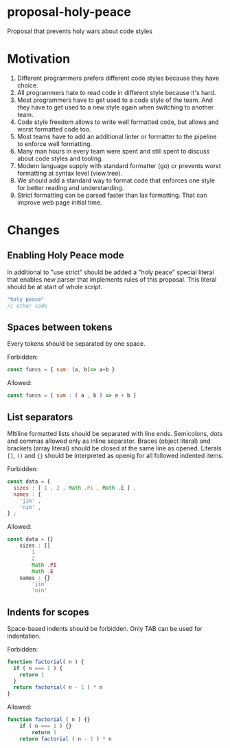 # proposal-holy-peace

Proposal that prevents holy wars about  code styles

# Motivation

1. Different programmers prefers different code styles because they have choice.
2. All programmers hate to read code in different style because it's hard.
3. Most programmers have to get used to a code style of the team. And they have to get used to a new style again when switching to another team.
4. Code style freedom allows to write well formatted code, but allows and worst formatted code too.
5. Most teams have to add an additional linter or formatter to the pipeline to enforce well formatting.
6. Many man hours in every team were spent and still spent to discuss about code styles and tooling.
7. Modern language supply with standard formatter (go) or prevents worst formatting at syntax level (view.tree).
8. We should add a standard way to format code that enforces one style for better reading and understanding.
9. Strict formatting can be parsed faster than lax formatting. That can improve web page initial time.

# Changes

## Enabling Holy Peace mode

In additional to "use strict" should be added a "holy peace" special literal that enables new parser that implements rules of this proposal. This literal should be at start of whole script.

```javascript
"holy peace"
// other code
```

## Spaces between tokens

Every tokens should be separated by one space.

Forbidden:

```javascript
const funcs = { sum: (a, b)=> a+b }
```

Allowed:

```javascript
const funcs = { sum : ( a , b ) => a + b }
```

## List separators

Mltiline formatted lists should be separated with line ends. Semicolons, dots and commas allowed only as inline separator. Braces (object literal) and brackets (array literal) should be closed at the same line as opened. Literals `[]`, `()` and `{}` should be interpreted as openig for all followed indented items.

Forbidden:

```javascript
const data = {
  sizes : [ 1 , 2 , Math .Pi , Math .E ] ,
  names : {
    'jin' ,
    'nin' ,
} ;
```

Allowed:

```javascript
const data = {}
	sizes : []
		1
		2
		Math .PI
		Math .E
	names : {}
		'jin'
		'nin'
```

## Indents for scopes

Space-based indents should be forbidden. Only TAB can be used for indentation.

Forbidden:

```javascript
function factorial( n ) {
  if ( n === 1 ) {
    return 1
  }
  return factorial( n - 1 ) * n
}
```

Allowed:

```javascript
function factorial ( n ) {}
	if ( n === 1 ) {}
		return 1
	return factorial ( n - 1 ) * n
```

